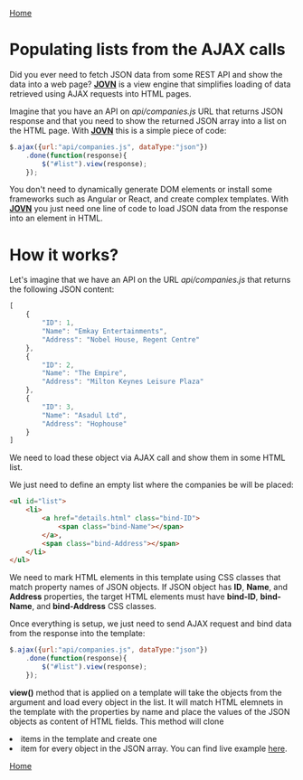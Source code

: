 [Home](../README.md)
# Populating lists from the AJAX calls

Did you ever need to fetch JSON data from some REST API and show the data into a web page?
**[JOVN](../README.md)** is a view engine that simplifies loading of data retrieved using 
AJAX requests into HTML pages.

Imagine that you have an API on *api/companies.js* URL that returns JSON response and that
you need to show the returned JSON array into a list on the HTML page. With **[JOVN](../README.md)** this is a simple piece of code:

```javascript
$.ajax({url:"api/companies.js", dataType:"json"})
    .done(function(response){
        $("#list").view(response);
    });
```

You don't need to dynamically generate DOM elements or install some frameworks such as Angular or React, and create complex templates. With **[JOVN](../README.md)** you just need one line of code to load JSON data from the response into an element in HTML.

# How it works?

Let's imagine that we have an API on the URL *api/companies.js* that returns the following JSON content:

```javascript
[
    {
        "ID": 1,
        "Name": "Emkay Entertainments",
        "Address": "Nobel House, Regent Centre"
    },
    {
        "ID": 2,
        "Name": "The Empire",
        "Address": "Milton Keynes Leisure Plaza"
    },
    {
        "ID": 3,
        "Name": "Asadul Ltd",
        "Address": "Hophouse"
    }
]
```
We need to load these object via AJAX call and show them in some HTML list.

We just need to define an empty list where the companies be will be placed:

```html
<ul id="list">
    <li> 
        <a href="details.html" class="bind-ID">
            <span class="bind-Name"></span>
        </a>, 
        <span class="bind-Address"></span>
    </li>
</ul>
```

We need to mark HTML elements in this template using CSS classes that match property names of JSON objects.
If JSON object has **ID**, **Name**, and **Address** properties, the target HTML elements must have **bind-ID**, **bind-Name**, and **bind-Address** CSS classes.

Once everything is setup, we just need to send AJAX request and bind data from the response into the template:

```javascript
$.ajax({url:"api/companies.js", dataType:"json"})
    .done(function(response){
        $("#list").view(response);
    });
```

**view()** method that is applied on a template will take the objects from the argument
and load every object in the list. It will match HTML elemnets in the template with the
properties by name and place the values of the JSON objects as content of HTML fields. This
method will clone <LI> items in the template and create one <LI> item for every object in the JSON array. You can find live example [here](../examples/ajax-list.html).

[Home](../README.md)



